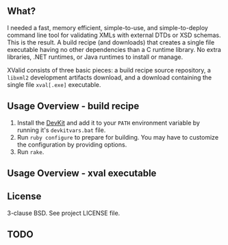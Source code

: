 ## What? 

I needed a fast, memory efficient, simple-to-use, and simple-to-deploy command
line tool for validating XMLs with external DTDs or XSD schemas. This is the
result. A build recipe (and downloads) that creates a single file executable
having no other dependencies than a C runtime library. No extra libraries, .NET
runtimes, or Java runtimes to install or manage.

XValid consists of three basic pieces: a build recipe source repository, a
`libxml2` development artifacts download, and a download containing the single
file `xval[.exe]` executable.

## Usage Overview - build recipe

1. Install the [DevKit](http://rubyinstaller.org/add-ons/devkit/) and add it to
your `PATH` environment variable by running it's `devkitvars.bat` file.
2. Run `ruby configure` to prepare for building. You may have to customize the
configuration by providing options.
3. Run `rake`.

## Usage Overview - xval executable

## License

3-clause BSD. See project LICENSE file.

## TODO
